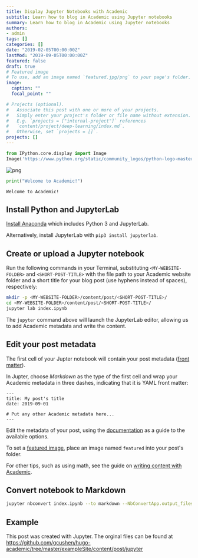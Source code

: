 ```yaml
---
title: Display Jupyter Notebooks with Academic
subtitle: Learn how to blog in Academic using Jupyter notebooks
summary: Learn how to blog in Academic using Jupyter notebooks
authors:
- admin
tags: []
categories: []
date: "2019-02-05T00:00:00Z"
lastMod: "2019-09-05T00:00:00Z"
featured: false
draft: true
# Featured image
# To use, add an image named `featured.jpg/png` to your page's folder. 
image:
  caption: ""
  focal_point: ""

# Projects (optional).
#   Associate this post with one or more of your projects.
#   Simply enter your project's folder or file name without extension.
#   E.g. `projects = ["internal-project"]` references 
#   `content/project/deep-learning/index.md`.
#   Otherwise, set `projects = []`.
projects: []
---
```


```python
from IPython.core.display import Image
Image('https://www.python.org/static/community_logos/python-logo-master-v3-TM-flattened.png')
```




![png](./index_1_0.png)




```python
print("Welcome to Academic!")
```

    Welcome to Academic!


## Install Python and JupyterLab

[Install Anaconda](https://www.anaconda.com/distribution/#download-section) which includes Python 3 and JupyterLab.

Alternatively, install JupyterLab with `pip3 install jupyterlab`.

## Create or upload a Jupyter notebook

Run the following commands in your Terminal, substituting `<MY-WEBSITE-FOLDER>` and `<SHORT-POST-TITLE>` with the file path to your Academic website folder and a short title for your blog post (use hyphens instead of spaces), respectively:

```bash
mkdir -p <MY-WEBSITE-FOLDER>/content/post/<SHORT-POST-TITLE>/
cd <MY-WEBSITE-FOLDER>/content/post/<SHORT-POST-TITLE>/
jupyter lab index.ipynb
```

The `jupyter` command above will launch the JupyterLab editor, allowing us to add Academic metadata and write the content.

## Edit your post metadata

The first cell of your Jupter notebook will contain your post metadata ([front matter](https://sourcethemes.com/academic/docs/front-matter/)).

In Jupter, choose _Markdown_ as the type of the first cell and wrap your Academic metadata in three dashes, indicating that it is YAML front matter: 

```
---
title: My post's title
date: 2019-09-01

# Put any other Academic metadata here...
---
```

Edit the metadata of your post, using the [documentation](https://sourcethemes.com/academic/docs/managing-content) as a guide to the available options.

To set a [featured image](https://sourcethemes.com/academic/docs/managing-content/#featured-image), place an image named `featured` into your post's folder.

For other tips, such as using math, see the guide on [writing content with Academic](https://sourcethemes.com/academic/docs/writing-markdown-latex/). 

## Convert notebook to Markdown

```bash
jupyter nbconvert index.ipynb --to markdown --NbConvertApp.output_files_dir=.
```

## Example

This post was created with Jupyter. The orginal files can be found at https://github.com/gcushen/hugo-academic/tree/master/exampleSite/content/post/jupyter
